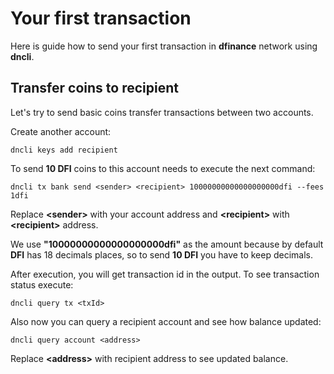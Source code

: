 # Your first transaction

Here is guide how to send your first transaction in **dfinance** network using **dncli**.

## Transfer coins to recipient

Let's try to send basic coins transfer transactions between two accounts.

Create another account:

```text
dncli keys add recipient
```

To send **10 DFI** coins to this account needs to execute the next command:

```text
dncli tx bank send <sender> <recipient> 10000000000000000000dfi --fees 1dfi
```

Replace **&lt;sender&gt;** with your account address and **&lt;recipient&gt;** with **&lt;recipient&gt;** address.

We use **"10000000000000000000dfi"** as the amount because by default **DFI** has 18 decimals places, so to send **10 DFI** you have to keep decimals.

After execution, you will get transaction id in the output. To see transaction status execute:

```text
dncli query tx <txId>
```

Also now you can query a recipient account and see how balance updated:

```text
dncli query account <address>
```

Replace **&lt;address&gt;** with recipient address to see updated balance.
